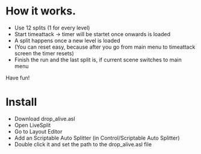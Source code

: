 # How it works.

- Use 12 splits (1 for every level) 
- Start timeattack -> timer will be startet once onwards is loaded
- A split happens once a new level is loaded
- (You can reset easy, because after you go from main menu to timeattack screen the timer resets)
- Finish the run and the last split is, if current scene switches to main menu

Have fun!

# Install
- Download drop_alive.asl
- Open LiveSplit
- Go to Layout Editor
- Add an Scriptable Auto Splitter (in Control/Scriptable Auto Splitter)
- Double click it and set the path to the drop_alive.asl file

